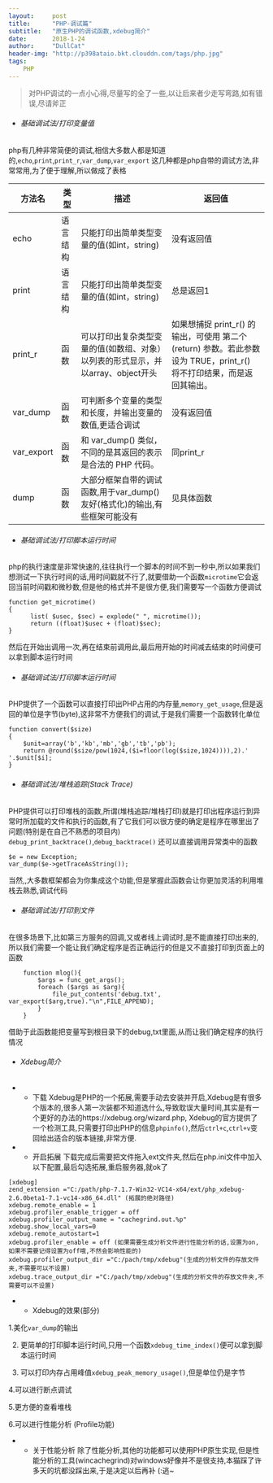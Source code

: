 ```yaml
---
layout:     post
title:      "PHP-调试篇"
subtitle:   "原生PHP的调试函数,xdebug简介"
date:       2018-1-24
author:     "DullCat"
header-img: "http://p398ataio.bkt.clouddn.com/tags/php.jpg"
tags:
    PHP
---
```



>对PHP调试的一点小心得,尽量写的全了一些,以让后来者少走写弯路,如有错误,尽请斧正

- ###### 基础调试法/打印变量值
php有几种非常简便的调试,相信大多数人都是知道的,`echo`,`print`,`print_r`,`var_dump`,`var_export`
这几种都是php自带的调试方法,非常常用,为了便于理解,所以做成了表格



方法名 | 类型 | 描述 | 返回值
------------- | ------------- | ------------- | ------------- 
echo | 语言结构 | 只能打印出简单类型变量的值(如int，string) | 没有返回值
print | 语言结构 | 只能打印出简单类型变量的值(如int，string) | 总是返回1
print_r | 函数 | 可以打印出复杂类型变量的值(如数组、对象）以列表的形式显示，并以array、object开头 | 如果想捕捉 print_r() 的输出，可使用 第二个(return) 参数。若此参数设为 TRUE，print_r() 将不打印结果，而是返回其输出。
var_dump | 函数 | 可判断多个变量的类型和长度，并输出变量的数值,更适合调试 | 没有返回值
var_export | 函数 | 和 var_dump() 类似，不同的是其返回的表示是合法的 PHP 代码。|同print_r
dump | 函数  | 大部分框架自带的调试函数,用于var_dump()友好(格式化)的输出,有些框架可能没有 | 见具体函数

- ######  基础调试法/打印脚本运行时间
php的执行速度是非常快速的,往往执行一个脚本的时间不到一秒中,所以如果我们想测试一下执行时间的话,用时间戳就不行了,就要借助一个函数`microtime`它会返回当前时间戳和微秒数,但是他的格式并不是很方便,我们需要写一个函数方便调试
```
function get_microtime() 
{
      list( $usec, $sec) = explode(" ", microtime());
      return ((float)$usec + (float)$sec); 
}
```
然后在开始出调用一次,再在结束前调用此,最后用开始的时间减去结束的时间便可以拿到脚本运行时间

- ######  基础调试法/打印脚本运行时间
PHP提供了一个函数可以直接打印出PHP占用的内存量,`memory_get_usage`,但是返回的单位是字节(byte),这非常不方便我们的调试,于是我们需要一个函数转化单位
```
function convert($size)
{
    $unit=array('b','kb','mb','gb','tb','pb');
    return @round($size/pow(1024,($i=floor(log($size,1024)))),2).' '.$unit[$i];
}
```

- ######  基础调试法/堆栈追踪(Stack Trace)
PHP提供可以打印堆栈的函数,所谓(堆栈追踪/堆栈打印)就是打印出程序运行到异常时所加载的文件和执行的函数,有了它我们可以很方便的确定是程序在哪里出了问题(特别是在自己不熟悉的项目内)
`debug_print_backtrace()`,`debug_backtrace()`
还可以直接调用异常类中的函数
```
$e = new Exception;  
var_dump($e->getTraceAsString()); 
```
当然,,大多数框架都会为你集成这个功能,但是掌握此函数会让你更加灵活的利用堆栈去熟悉,调试代码

- ######  基础调试法/打印到文件
在很多场景下,比如第三方服务的回调,又或者线上调试时,是不能直接打印出来的,所以我们需要一个能让我们确定程序是否正确运行的但是又不直接打印到页面上的函数
```
    function mlog(){
        $args = func_get_args();
        foreach ($args as $arg){
            file_put_contents('debug.txt', var_export($arg,true)."\n",FILE_APPEND);
        }
    }
```
借助于此函数能把变量写到根目录下的debug,txt里面,从而让我们确定程序的执行情况

- ######  Xdebug简介
- - 下载
Xdebug是PHP的一个拓展,需要手动去安装并开启,Xdebug是有很多个版本的,很多人第一次装都不知道选什么,导致耽误大量时间,其实是有一个更好的办法的https://xdebug.org/wizard.php, Xdebug的官方提供了一个检测工具,只需要打印出PHP的信息`phpinfo()`,然后`ctrl+c`,`ctrl+v`变回给出适合的版本链接,非常方便.
- - 开启拓展
下载完成后需要把文件拖入ext文件夹,然后在php.ini文件中加入以下配置,最后勾选拓展,重启服务器,就ok了
```
[xdebug]
zend_extension ="C:/path/php-7.1.7-Win32-VC14-x64/ext/php_xdebug-2.6.0beta1-7.1-vc14-x86_64.dll" (拓展的绝对路径)
xdebug.remote_enable = 1
xdebug.profiler_enable_trigger = off
xdebug.profiler_output_name = "cachegrind.out.%p"
xdebug.show_local_vars=0
xdebug.remote_autostart=1
xdebug.profiler_enable = off (如果需要生成分析文件进行性能分析的话,设置为on,如果不需要记得设置为off哦,不然会影响性能的)
xdebug.profiler_output_dir ="C:/pach/tmp/xdebug"(生成的分析文件的存放文件夹,不需要可以不设置)
xdebug.trace_output_dir ="C:/pach/tmp/xdebug"(生成的分析文件的存放文件夹,不需要可以不设置)
``` 
- - Xdebug的效果(部分)

1.美化`var_dump`的输出

2. 更简单的打印脚本运行时间,只用一个函数`xdebug_time_index()`便可以拿到脚本运行时间

3. 可以打印内存占用峰值`xdebug_peak_memory_usage()`,但是单位仍是字节

4.可以进行断点调试

5.更方便的查看堆栈

6.可以进行性能分析 (Profile功能)

- - 关于性能分析
除了性能分析,其他的功能都可以使用PHP原生实现,但是性能分析的工具(wincachegrind)对windows好像并不是很支持,本猫踩了许多天的坑都没踩出来,于是决定以后再补  (:逃~



